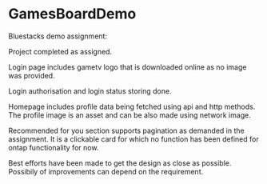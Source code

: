 # GamesBoardDemo
Bluestacks demo assignment: 

Project completed as assigned.

Login page includes gametv logo that is downloaded online as no image was provided.

Login authorisation and login status storing done.

Homepage includes profile data being fetched using api and http methods. The profile image is an asset and can be also made using network image.

Recommended for you section supports pagination as demanded in the assignment. It is a clickable card for which no function has been defined for ontap functionality for now.


Best efforts have been made to get the design as close as possible. Possibily of improvements can depend on the requirement.
